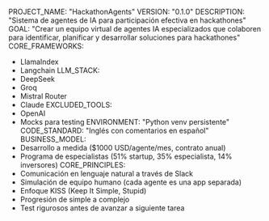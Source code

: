 PROJECT_NAME: "HackathonAgents"
VERSION: "0.1.0"
DESCRIPTION: "Sistema de agentes de IA para participación efectiva en hackathones"
GOAL: "Crear un equipo virtual de agentes IA especializados que colaboren para identificar, planificar y desarrollar soluciones para hackathones"
CORE_FRAMEWORKS:
  - LlamaIndex
  - Langchain
LLM_STACK:
  - DeepSeek
  - Groq
  - Mistral Router
  - Claude
EXCLUDED_TOOLS:
  - OpenAI
  - Mocks para testing
ENVIRONMENT: "Python venv persistente"
CODE_STANDARD: "Inglés con comentarios en español"
BUSINESS_MODEL:
  - Desarrollo a medida ($1000 USD/agente/mes, contrato anual)
  - Programa de especialistas (51% startup, 35% especialista, 14% inversores)
CORE_PRINCIPLES:
  - Comunicación en lenguaje natural a través de Slack
  - Simulación de equipo humano (cada agente es una app separada)
  - Enfoque KISS (Keep It Simple, Stupid)
  - Progresión de simple a complejo
  - Test rigurosos antes de avanzar a siguiente tarea